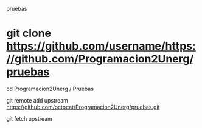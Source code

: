 pruebas

git clone https://github.com/username/https://github.com/Programacion2Unerg/pruebas
=======

cd Programacion2Unerg / Pruebas

git remote add upstream https://github.com/octocat/Programacion2Unerg/pruebas.git


git fetch upstream
